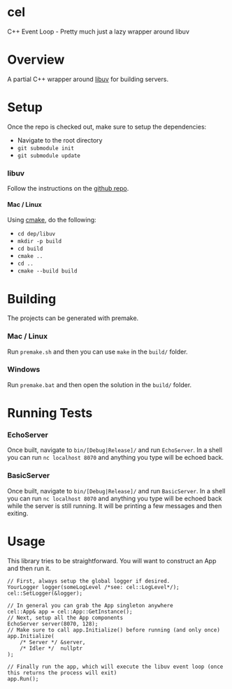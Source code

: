 # cel
C++ Event Loop - Pretty much just a lazy wrapper around libuv

# Overview
A partial C++ wrapper around [libuv](https://libuv.org/) for building servers.

# Setup
Once the repo is checked out, make sure to setup the dependencies:
- Navigate to the root directory
- `git submodule init`
- `git submodule update`
### libuv
Follow the instructions on the [github repo](https://github.com/libuv/libuv).
#### Mac / Linux
Using [cmake](https://cmake.org/), do the following:
- `cd dep/libuv`
- `mkdir -p build`
- `cd build`
- `cmake ..`
- `cd ..`
- `cmake --build build`

# Building
The projects can be generated with premake.
### Mac / Linux
Run `premake.sh` and then you can use `make` in the `build/` folder.
### Windows
Run `premake.bat` and then open the solution in the `build/` folder.

# Running Tests
### EchoServer
Once built, navigate to `bin/[Debug|Release]/` and run `EchoServer`.  In a shell you can run `nc localhost 8070` and anything you type will be echoed back.
### BasicServer
Once built, navigate to `bin/[Debug|Release]/` and run `BasicServer`.  In a shell you can run `nc localhost 8070` and anything you type will be echoed back while the server is still running.  It will be printing a few messages and then exiting.

# Usage
This library tries to be straightforward.  You will want to construct an App and then run it.
```
// First, always setup the global logger if desired.
YourLogger logger(someLogLevel /*see: cel::LogLevel*/);
cel::SetLogger(&logger);

// In general you can grab the App singleton anywhere
cel::App& app = cel::App::GetInstance();
// Next, setup all the App components
EchoServer server(8070, 128);
// Make sure to call app.Initialize() before running (and only once)
app.Initialize(
    /* Server */ &server,
    /* Idler */  nullptr
);

// Finally run the app, which will execute the libuv event loop (once this returns the process will exit)
app.Run();
```

